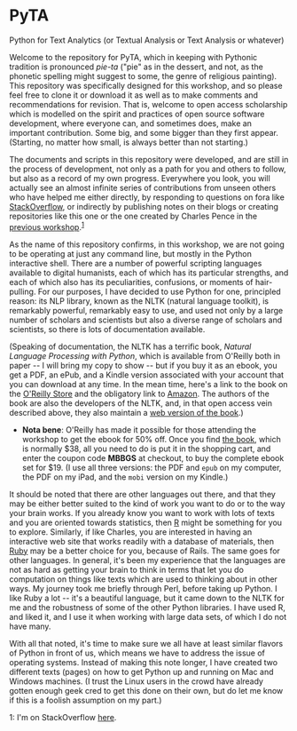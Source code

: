# PyTA
Python for Text Analytics (or Textual Analysis or Text Analysis or whatever)

Welcome to the repository for PyTA, which in keeping with Pythonic tradition is pronounced *pie-ta* ("pie" as in the dessert, and not, as the phonetic spelling might suggest to some, the genre of religious painting). This repository was specifically designed for this workshop, and so please feel free to clone it or download it as well as to make comments and recommendations for revision. That is, welcome to open access scholarship which is modelled on the spirit  and practices of open source software development, where everyone can, and sometimes does, make an important contribution. Some big, and some bigger than they first appear. (Starting, no matter how small, is always better than not starting.)

The documents and scripts in this repository were developed, and are still in the process of development, not only as a path for you and others to follow, but also as a record of my own progress. Everywhere you look, you will actually see an almost infinite series of contributions from unseen others who have helped me either directly, by responding to questions on fora like [StackOverflow][], or indirectly by publishing notes on their blogs or creating repositories like this one or the one created by Charles Pence in the [previous workshop][].<sup>[1](#myfootnote1)</sup>

As the name of this repository confirms, in this workshop, we are not going to be operating at just any command line, but mostly in the Python interactive shell. There are a number of powerful scripting languages available to digital humanists, each of which has its particular strengths, and each of which also has its peculiarities, confusions, or moments of hair-pulling. For our purposes, I have decided to use Python for one, principled reason: its NLP library, known as the NLTK (natural language toolkit), is remarkably powerful, remarkably easy to use, and used not only by a large number of scholars and scientists but also a diverse range of scholars and scientists, so there is lots of documentation available. 

(Speaking of documentation, the NLTK has a terrific book, _Natural Language Processing with Python_, which is available from O'Reilly both in paper -- I will bring my copy to show -- but if you buy it as an ebook, you get a PDF, an ePub, and a Kindle version associated with your account that you can download at any time. In the mean time, here's a link to the book on the [O'Reilly Store][] and the obligatory link to [Amazon][]. The authors of the book are also the developers of the NLTK, and, in that open access vein described above, they also maintain a [web version of the book][].)

* **Nota bene**: O'Reilly has made it possible for those attending the workshop to get the ebook for 50% off. Once you find [the book][], which is normally $38, all you need to do is put it in the shopping cart, and enter the coupon code **MBBGS** at checkout, to buy the complete ebook set for $19. (I use all three versions: the PDF and `epub` on my computer, the PDF on my iPad, and the `mobi` version on my Kindle.)

It should be noted that there are other languages out there, and that they may be either better suited to the kind of work you want to do or to the way your brain works. If you already know you want to work with lots of texts and you are oriented towards statistics, then [R][] might be something for you to explore. Similarly, if like Charles, you are interested in having an interactive web site that works readily with a database of materials, then  [Ruby][] may be a better choice for you, because of Rails. The same goes for other languages. In general, it's been my experience that the languages are not as hard as getting your brain to think in terms that let you do computation on things like texts which are used to thinking about in other ways. My journey took me briefly through Perl, before taking up Python. I like Ruby a lot -- it's a beautiful language, but it came down to the NLTK for me and the robustness of some of the other Python libraries. I have used R, and liked it, and I use it when working with large data sets, of which I do not have many. 

With all that noted, it's time to make sure we all have at least similar flavors of Python in front of us, which means we have to address the issue of operating systems. Instead of making this note longer, I have created two different texts (pages) on how to get Python up and running on Mac and Windows machines. (I trust the Linux users in the crowd have already gotten enough geek cred to get this done on their own, but do let me know if this is a foolish assumption on my part.)

<a name="myfootnote1">1</a>: I'm on StackOverflow [here][]. 

[StackOverflow]: http://stackoverflow.com
[previous workshop]: https://github.com/cpence/text-mining-workshop
[O'Reilly Store]: http://shop.oreilly.com/product/9780596516499.do
[Amazon]: http://amzn.to/1OMa1Gx
[web version of the book]: http://www.nltk.org/book/
[the book]: http://shop.oreilly.com/product/9780596516499.do
[R]: https://www.r-project.org
[Ruby]: https://www.ruby-lang.org/en/
[here]: (http://stackoverflow.com/users/1457672/john-laudun).
